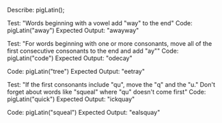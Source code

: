 Describe: pigLatin();

Test: "Words beginning with a vowel add "way" to the end"
Code: pigLatin("away")
Expected Output: "awayway"

Test: "For words beginning with one or more consonants, move all of the first consecutive consonants to the end and add "ay""
Code: pigLatin("code")
Expected Output: "odecay"

Code: pigLatin("tree")
Expected Output: "eetray"

Test: "If the first consonants include "qu", move the "q" and the "u." Don't forget about words like "squeal" where "qu" doesn't come first"
Code: pigLatin("quick")
Expected Output: "ickquay"

Code: pigLatin("squeal")
Expected Output: "ealsquay"